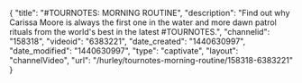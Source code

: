 {
    "title": "#TOURNOTES: MORNING ROUTINE",
    "description": "Find out why Carissa Moore is always the first one in the water and more dawn patrol rituals from the world's best in the latest #TOURNOTES.",
    "channelid": "158318",
    "videoid": "6383221",
    "date_created": "1440630997",
    "date_modified": "1440630997",
    "type": "captivate",
    "layout": "channelVideo",
    "url": "\/hurley\/tournotes-morning-routine\/158318-6383221"
}